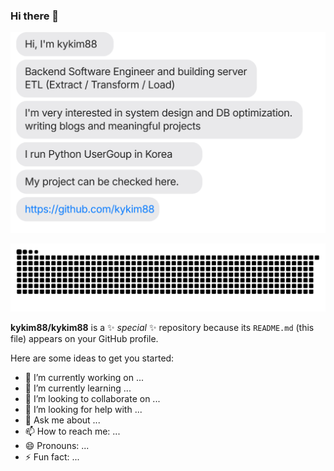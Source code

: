 ### Hi there 👋

![](https://github.com/kykim88/kykim88/blob/main/chat.svg)

![](https://github.com/kykim88/kykim88/blob/output/github-contribution-grid-snake.svg)


**kykim88/kykim88** is a ✨ _special_ ✨ repository because its `README.md` (this file) appears on your GitHub profile.

Here are some ideas to get you started:

- 🔭 I’m currently working on ...
- 🌱 I’m currently learning ...
- 👯 I’m looking to collaborate on ...
- 🤔 I’m looking for help with ...
- 💬 Ask me about ...
- 📫 How to reach me: ...
- 😄 Pronouns: ...
- ⚡ Fun fact: ...

